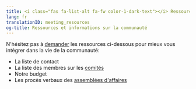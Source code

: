 ```yaml
---
title: <i class="fas fa-list-alt fa-fw color-1-dark-text"></i> Ressources et informations sur la communauté
lang: fr
translationID: meeting_resources
og-title: Ressources et informations sur la communauté
---
```

N'hésitez pas à [demander](/contact-fr) les ressources ci-dessous pour mieux vous intégrer dans la vie de la communauté:
* La liste de contact
* La liste des membres sur les [comités](/étape_suivante/comités)
* Notre budget
* Les procès verbaux des [assemblées d'affaires](/étape_suivante/affaires)
